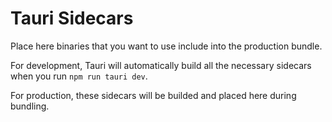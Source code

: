 # Tauri Sidecars

Place here binaries that you want to use include into the production bundle.

For development, Tauri will automatically build all the necessary sidecars when you run `npm run tauri dev`.

For production, these sidecars will be builded and placed here during bundling.
